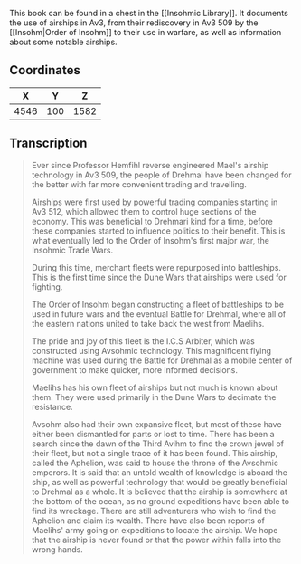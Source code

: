  

This book can be found in a chest in the [[Insohmic Library]]. It documents the use of airships in Av3, from their rediscovery in Av3 509 by the [[Insohm|Order of Insohm]] to their use in warfare, as well as information about some notable airships.

## Coordinates
| **X** | **Y** | **Z** |
| :---: | :---: | :---: |
| 4546  |  100  | 1582  |

## Transcription
> Ever since Professor Hemfihl reverse engineered Mael's airship technology in Av3 509, the people of Drehmal have been changed for the better with far more convenient trading and travelling.
>
> Airships were first used by powerful trading companies starting in Av3 512, which allowed them to control huge sections of the economy. This was beneficial to Drehmari kind for a time, before these companies started to influence politics to their benefit. This is what eventually led to the Order of Insohm's first major war, the Insohmic Trade Wars.
>
> During this time, merchant fleets were repurposed into battleships. This is the first time since the Dune Wars that airships were used for fighting.
>
> The Order of Insohm began constructing a fleet of battleships to be used in future wars and the eventual Battle for Drehmal, where all of the eastern nations united to take back the west from Maelihs.
>
> The pride and joy of this fleet is the I.C.S Arbiter, which was constructed using Avsohmic technology. This magnificent flying machine was used during the Battle for Drehmal as a mobile center of government to make quicker, more informed decisions.
>
> Maelihs has his own fleet of airships but not much is known about them. They were used primarily in the Dune Wars to decimate the resistance.
>
> Avsohm also had their own expansive fleet, but most of these have either been dismantled for parts or lost to time. There has been a search since the dawn of the Third Avihm to find the crown jewel of their fleet, but not a single trace of it has been found. This airship, called the Aphelion, was said to house the throne of the Avsohmic emperors. It is said that an untold wealth of knowledge is aboard the ship, as well as powerful technology that would be greatly beneficial to Drehmal as a whole. It is believed that the airship is somewhere at the bottom of the ocean, as no ground expeditions have been able to find its wreckage. There are still adventurers who wish to find the Aphelion and claim its wealth. There have also been reports of Maelihs' army going on expeditions to locate the airship. We hope that the airship is never found or that the power within falls into the wrong hands.
